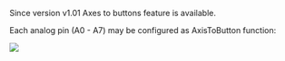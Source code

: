 Since version v1.01 Axes to buttons feature is available.

Each analog pin (A0 - A7) may be configured as AxisToButton function:

<img src="https://d.radikal.ru/d43/2001/2f/ed92f0949500.png"/>